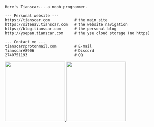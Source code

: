 ```
Here's Tianscar... a noob programmer.

--- Personal website ---
https://tianscar.com           # the main site
https://sitenav.tianscar.com   # the website navigation
https://blog.tianscar.com      # the personal blog
http://ysepan.tianscar.com     # the yse cloud storage (no https)

--- Contact me ---
tianscar@protonmail.com        # E-mail
Tianscar#8906                  # Discord
2740751193                     # QQ
```

<a href="https://github.com/anuraghazra/github-readme-stats">
  <img height="192" src="https://github-readme-stats.vercel.app/api?username=Tianscar" />
</a>
<a href="https://github.com/anuraghazra/github-readme-stats">
  <img height="192" src="https://github-readme-stats.vercel.app/api/top-langs/?username=Tianscar&langs_count=8&layout=compact" />
</a>
